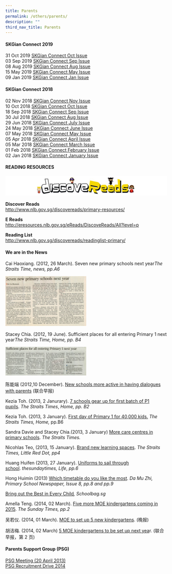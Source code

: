```yaml
---
title: Parents
permalink: /others/parents/
description: ""
third_nav_title: Parents
---
```

<h4><strong>SKGian Connect 2019</strong></h4>
<p>31 Oct 2019 <a href="/files/SKGian%20Connect%20Oct%202019.pdf" target="_blank" rel="noopener">SKGian Connect Oct Issue</a><br />03 Sep 2019 <a href="/files/SKGian%20Connect%20Sep%202019.pdf" target="_blank" rel="noopener">SKGian Connect Sep Issue</a><br />08 Aug 2019 <a href="/files/SKGian%20Connect%20Aug%202019.pdf" target="_blank" rel="noopener">SKGian Connect Aug Issue</a><br />15 May 2019 <a href="/files/SKGian%20Connect%20May%202019.pdf" target="_blank" rel="noopener">SKGian Connect May Issue</a><br />09 Jan 2019 <a href="/files/2019%20Jan%20SKGian%20Connect.pdf" target="_blank" rel="noopener">SKGian Connect Jan Issue</a></p>
<h4><strong>SKGian Connect 2018</strong></h4>
<p>02 Nov 2018 <a href="/files/2018%20Nov%20SKGian%20Connect.pdf" target="_blank" rel="noopener">SKGian Connect Nov Issue</a><br />10 Oct 2018 <a href="/files/2018%20SKGian%20Connect%20Oct%201.pdf" target="_blank" rel="noopener">SKGian Connect Oct Issue</a><br />18 Sep 2018 <a href="/files/SKGian%20Connect%20Sep%202018%20(UPDATED).pdf" target="_blank" rel="noopener">SKGian Connect Sep Issue</a><br />30 Jul 2018 <a href="/files/SKGian%20Connect%20Aug%202018.pdf" target="_blank" rel="noopener">SKGian Connect Aug Issue</a><br />29 Jun 2018 <a href="/files/2018%20SKGian%20Connect%20Jul.pdf" target="_blank" rel="noopener">SKGian Connect July Issue</a><br />24 May 2018 <a href="https://sengkanggreenpri.moe.edu.sg/qql/slot/u160/Others/SKGian%20Connects/2018/2018%20SKGian%20Connect%20Jun.pdf" target="_blank" rel="noopener">SKGian Connect June Issue</a><br />07 May 2018 <a href="/files/2018%20SKGian%20Connect%20May%20Issue.pdf" target="_blank" rel="noopener">SKGian Connect May Issue</a><br />05 Apr 2018 <a href="/files/2018%20Apr%20SKGian%20Connect.pdf" target="_blank" rel="noopener">SKGian Connect April Issue</a><br />05 Mar 2018 <a href="/files/018%20Mar%20SKGian%20Connect.pdf" target="">SKGian Connect March Issue</a><br />01 Feb 2018 <a href="/files/2%20SKGian%20Feb%202018.pdf" target="_blank" rel="noopener">SKGian Connect February Issue</a><br />02 Jan 2018 <a href="/others/parents" target="">SKGian Connect January Issue</a></p>
<h4><strong>READING RESOURCES</strong></h4>
<img src="/images/rr.jpg">
<p><strong>Discover Reads<br /></strong><a href="http://www.nlb.gov.sg/discovereads/primary-resources/" target="_blank" rel="noopener">http://www.nlb.gov.sg/discovereads/primary-resources/</a></p>
<p><strong>E Reads<br /></strong><a href="http://eresources.nlb.gov.sg/eReads/DiscoveReads/All?level=p" target="_blank" rel="noopener">http://eresources.nlb.gov.sg/eReads/DiscoveReads/All?level=p</a></p>
<p><strong>Reading List<br /></strong><a href="http://www.nlb.gov.sg/discovereads/readinglist-primary/" target="_blank" rel="noopener">http://www.nlb.gov.sg/discovereads/readinglist-primary/</a></p>
<h4><strong>We are in the News</strong></h4>
<p>Cai Haoxiang. (2012, 26 March). Seven new primary schools next year<em>The Straits Time, news, pp.A6</em></p>
<img style="width: 50%;" src="/images/news1.jpg" />
<p>Stacey Chia. (2012, 19 June). Sufficient places for all entering Primary 1 next year<em>The Straits Time, Home, pp. B4</em></p>
<img style="width: 50%;" src="/images/news2.jpg" />
<p>陈能端 (2012,10 December).&nbsp;<a href="/files/20121210-zb-new-schools-more-active-in-having-dialogues-with-parents.pdf" target="_blank" rel="noopener">New schools more active in having dialogues with parents</a>&nbsp;(联合早报)</p>
<p>Kezia Toh. (2013, 2 Janurary). <a href="/files/20130102-st-7-schools-gear-up-for-first-batch-of-p1-pupils.pdf" target="_blank" rel="noopener">7 schools gear up for first batch of P1 pupils</a>.&nbsp;<em>The Straits Times</em>,&nbsp;<em>Home,</em>&nbsp;<em>pp. B2</em></p>
<p>Kezia Toh. (2013, 3 January).&nbsp;<a href="/files/20130103-st-after-school-care-centres-get-top-marks-from-parents.pdf" target="_blank" rel="noopener">First day of Primary 1 for 40,000 kids.</a>&nbsp;<em>The Straits Times, Home,</em>&nbsp;pp.B6</p>
<p>Sandra Davie and Stacey Chia.(2013, 3 January)&nbsp;<a href="/files/20130103-st-after-school-care-centres-get-top-marks-from-parents%20(1).pdf" target="_blank" rel="noopener">More care centres in primary schools</a>.&nbsp;<em>The Straits Times.</em></p>
<p>Nicohlas Teo, (2013, 15 January).&nbsp;<a href="/files/20130115-st-lrd-brand-new-learning-spaces.pdf" target="">Brand new learning spaces</a>.&nbsp;<em>The Straits Times, Little Red Dot, pp4</em></p>
<p>Huang Huifen (2013, 27 January).&nbsp;<a href="/files/20130127-sut-uniforms-to-sail-through-school.pdf" target="_blank" rel="noopener">Uniforms to sail through school</a>.&nbsp;<em>thesundaytimes, Life</em>,&nbsp;<em>pp.6</em></p>
<p>Hong Huimin (2013)&nbsp;<a href="/files/20130228-tup-which-timetable-do-you-like-the-most.pdf" target="_blank" rel="noopener">Which timetable do you like the most</a>.&nbsp;<em>Da Mu Zhi, Primary School Newspaper, Issue 8, pp.8 and pp.9</em></p>
<p><a href="http://www.schoolbag.sg/archives/2013/07/bringing_out_the_best_in_every.php">Bring out the Best in Every Child</a><em>, Schoolbag.sg</em></p>
<p>Amella Teng. (2014, 02 March).&nbsp;<a href="/files/20140302-st-five-more-moe-kindergartens-coming-in-2015.pdf" target="_blank" rel="noopener">Five more MOE kindergartens coming in 2015</a>.&nbsp;<em>The Sunday Times, pp.2</em></p>
<p>吴若仪. (2014, 01 March).&nbsp;<a href="/files/20140301-wb-moe-to-set-up-5-new-kindergartens.pdf" target="_blank" rel="noopener">MOE to set up 5 new kindergartens</a>. (晚报)</p>
<p>胡洁梅. (2014, 02 March)&nbsp;<a href="/files/20140302-zb-5-moe-kindergartens-to-be-set-up-next-year.pdf" target="_blank" rel="noopener">5 MOE kindergartens to be set up next yea</a>r. (联合早报，第 2 页)</p>
<h4><strong>Parents Support Group (PSG)</strong></h4>
<p><a href="/files/PSG_meeting_20April2013.pdf" target="_blank" rel="noopener">PSG Meeting (20 April 2013)</a><br /><a href="/files/Recruitment_Drive_2014_v5.pdf" target="">PSG Recruitment Drive 2014</a></p>